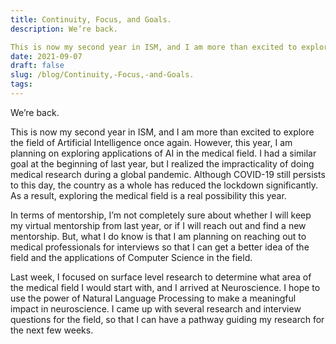 ```yaml
---
title: Continuity, Focus, and Goals.
description: We’re back. 

This is now my second year in ISM, and I am more than excited to explore the field of ...
date: 2021-09-07
draft: false
slug: /blog/Continuity,-Focus,-and-Goals.
tags: 
---
```

We’re back. 

This is now my second year in ISM, and I am more than excited to explore the field of Artificial Intelligence once again. However, this year, I am planning on exploring applications of AI in the medical field. I had a similar goal at the beginning of last year, but I realized the impracticality of doing medical research during a global pandemic. Although COVID-19 still persists to this day, the country as a whole has reduced the lockdown significantly. As a result, exploring the medical field is a real possibility this year.

In terms of mentorship, I’m not completely sure about whether I will keep my virtual mentorship from last year, or if I will reach out and find a new mentorship. But, what I do know is that I am planning on reaching out to medical professionals for interviews so that I can get a better idea of the field and the applications of Computer Science in the field. 

Last week, I focused on surface level research to determine what area of the medical field I would start with, and I arrived at Neuroscience. I hope to use the power of Natural Language Processing to make a meaningful impact in neuroscience. I came up with several research and interview questions for the field, so that I can have a pathway guiding my research for the next few weeks.

